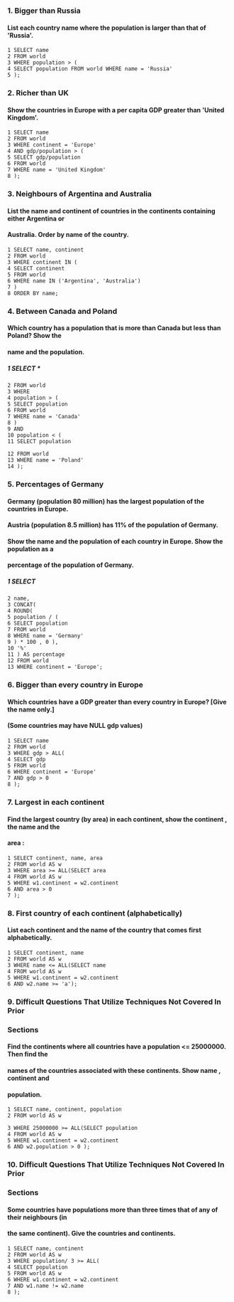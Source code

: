 ### 1. Bigger than Russia

#### List each country name where the population is larger than that of 'Russia'.

```
1 SELECT name
2 FROM world
3 WHERE population > (
4 SELECT population FROM world WHERE name = 'Russia'
5 );
```
### 2. Richer than UK

#### Show the countries in Europe with a per capita GDP greater than 'United Kingdom'.


```
1 SELECT name
2 FROM world
3 WHERE continent = 'Europe'
4 AND gdp/population > (
5 SELECT gdp/population
6 FROM world
7 WHERE name = 'United Kingdom'
8 );
```
### 3. Neighbours of Argentina and Australia

#### List the name and continent of countries in the continents containing either Argentina or

#### Australia. Order by name of the country.

```
1 SELECT name, continent
2 FROM world
3 WHERE continent IN (
4 SELECT continent
5 FROM world
6 WHERE name IN ('Argentina', 'Australia')
7 )
8 ORDER BY name;
```
### 4. Between Canada and Poland

#### Which country has a population that is more than Canada but less than Poland? Show the

#### name and the population.

##### 1 SELECT *

```
2 FROM world
3 WHERE
4 population > (
5 SELECT population
6 FROM world
7 WHERE name = 'Canada'
8 )
9 AND
10 population < (
11 SELECT population
```

```
12 FROM world
13 WHERE name = 'Poland'
14 );
```
### 5. Percentages of Germany

#### Germany (population 80 million) has the largest population of the countries in Europe.

#### Austria (population 8.5 million) has 11% of the population of Germany.

#### Show the name and the population of each country in Europe. Show the population as a

#### percentage of the population of Germany.

##### 1 SELECT

```
2 name,
3 CONCAT(
4 ROUND(
5 population / (
6 SELECT population
7 FROM world
8 WHERE name = 'Germany'
9 ) * 100 , 0 ),
10 '%'
11 ) AS percentage
12 FROM world
13 WHERE continent = 'Europe';
```
### 6. Bigger than every country in Europe

#### Which countries have a GDP greater than every country in Europe? [Give the name only.]

#### (Some countries may have NULL gdp values)

```
1 SELECT name
2 FROM world
3 WHERE gdp > ALL(
4 SELECT gdp
5 FROM world
6 WHERE continent = 'Europe'
7 AND gdp > 0
8 );
```

### 7. Largest in each continent

#### Find the largest country (by area) in each continent, show the continent , the name and the

#### area :

```
1 SELECT continent, name, area
2 FROM world AS w
3 WHERE area >= ALL(SELECT area
4 FROM world AS w
5 WHERE w1.continent = w2.continent
6 AND area > 0
7 );
```
### 8. First country of each continent (alphabetically)

#### List each continent and the name of the country that comes first alphabetically.

```
1 SELECT continent, name
2 FROM world AS w
3 WHERE name <= ALL(SELECT name
4 FROM world AS w
5 WHERE w1.continent = w2.continent
6 AND w2.name >= 'a');
```
### 9. Difficult Questions That Utilize Techniques Not Covered In Prior

### Sections

#### Find the continents where all countries have a population <= 25000000. Then find the

#### names of the countries associated with these continents. Show name , continent and

#### population.

```
1 SELECT name, continent, population
2 FROM world AS w
```

```
3 WHERE 25000000 >= ALL(SELECT population
4 FROM world AS w
5 WHERE w1.continent = w2.continent
6 AND w2.population > 0 );
```
### 10. Difficult Questions That Utilize Techniques Not Covered In Prior

### Sections

#### Some countries have populations more than three times that of any of their neighbours (in

#### the same continent). Give the countries and continents.

```
1 SELECT name, continent
2 FROM world AS w
3 WHERE population/ 3 >= ALL(
4 SELECT population
5 FROM world AS w
6 WHERE w1.continent = w2.continent
7 AND w1.name != w2.name
8 );
```